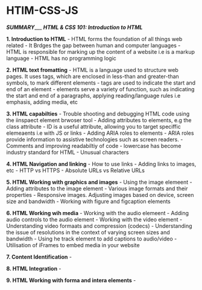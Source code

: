 # HTIM-CSS-JS

 _____________SUMMARY________________
***_HTML & CSS 101: Introduction to HTML_***

  **1. Introduction to HTML**
      - HTML forms the foundation of all things web related
      - It Brdges the gap between human and computer languages
      - HTML is responsible for marking up the content of a website i.e is a markup language
      - HTML has no programming logic
        
  **2. HTML text fromatting**
      - HTML is a language used to structure web pages. It uses tags, which are enclosed in less-than and greater-than symbols, to mark different elements
      - tags are used to indicate the start and end of an element
      - elements serve a variety of function, such as indicating the start and end of a paragraphs, applying reading/language rules i.e emphasis, adding media, etc
     
     
  **3. HTML capabilties**
      - Trouble shooting and debugging HTML code using the iinspaect element brwoser tool
      - Adding attributes to elements, e.g the class attribute
      - ID is a useful attribute, allowing you to target speciffic elemeaents i.e with JS or links
      - Adding ARIA roles to elements
      - ARIA roles provide information to assistive technologies such as screen readers.
      - Comments and improving readabiltiy of code
      - lowercase has become industry standard for HTML
      - Unusual characters
      
  **4. HTML Navigation and linking**
      - How to use links
      - Adding links to images, etc
      - HTTP vs HTTPS
      - Absolute URLs vs Relative URLs
      
     
  **5. HTML Working with graphics and images**
      - Using the image elemeent
      - Adding attributes to the image element
      - Various image formats and their properties
      - Responsive images. Adjusting images based on device, screen size and bandwidth
      - Working with figure and figcaption elements
      
      
 **6. HTML Working wih media**
     - Working with the audio elemeent
     - Adding audio controls to the audio element 
     - Working with the video element
     - Understanding video formaats and compression (codecs)
     - Understanding the issue of resolutions in the context of varying screen sizes and bandwidth
     - Using he track element to add captions to audio/video
     - Utilisation of iFrames to embed media in your website

 **7. Content Identification**
     -

 **8. HTML Integration**
     -

**9. HTML Working with forma and intera elements**
     -
      
      

